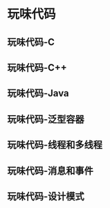 # 玩味代码

## 玩味代码-C

## 玩味代码-C++

## 玩味代码-Java

## 玩味代码-泛型容器

## 玩味代码-线程和多线程

## 玩味代码-消息和事件

## 玩味代码-设计模式